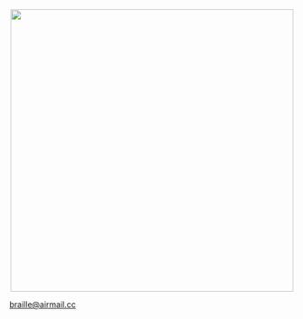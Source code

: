 <div id="header" align="center">
  <img src="https://external-content.duckduckgo.com/iu/?u=https%3A%2F%2Fmedia1.tenor.com%2Fimages%2Fcda2e1e1545a75a7cd0f026e86b46d44%2Ftenor.gif%3Fitemid%3D14664086&f=1&nofb=1&ipt=263373ff59bcbda3ae2c3cd6a237ee72369bd15ac01ce35e9c7d66f80c7d0008&ipo=images" width="500"/>
</div>

braille@airmail.cc 
